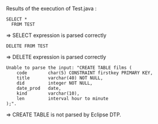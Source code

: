 Results of the execution of Test.java :

```
SELECT *
  FROM TEST
```
=> SELECT expression is parsed correctly

```
DELETE FROM TEST
```
=> DELETE expression is parsed correctly

```
Unable to parse the input: "CREATE TABLE films (
    code        char(5) CONSTRAINT firstkey PRIMARY KEY,
    title       varchar(40) NOT NULL,
    did         integer NOT NULL,
    date_prod   date,
    kind        varchar(10),
    len         interval hour to minute
);".
```
=> CREATE TABLE is not parsed by Eclipse DTP.